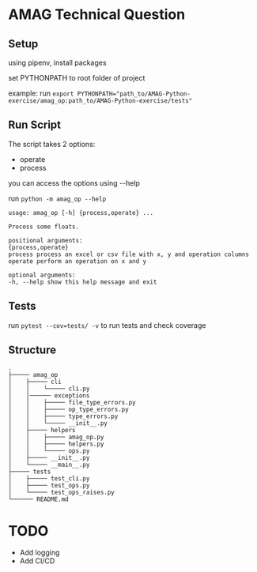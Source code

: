 # AMAG Technical Question

## Setup

using pipenv, install packages

set PYTHONPATH to root folder of project

example: run `export PYTHONPATH="path_to/AMAG-Python-exercise/amag_op:path_to/AMAG-Python-exercise/tests"`

## Run Script

The script takes 2 options:

- operate
- process

you can access the options using --help

run `python -m amag_op --help`

```
usage: amag_op [-h] {process,operate} ...

Process some floats.

positional arguments:
{process,operate}
process process an excel or csv file with x, y and operation columns
operate perform an operation on x and y

optional arguments:
-h, --help show this help message and exit
```

## Tests

run `pytest --cov=tests/ -v` to run tests and check coverage

## Structure

```
.
├───── amag_op
│    ├───── cli
│    │    └───── cli.py
│    │────── exceptions
│    │    ├───── file_type_errors.py
│    │    ├───── op_type_errors.py
│    │    ├───── type_errors.py
│    │    └───── __init__.py
│    ├───── helpers
│    │    ├───── amag_op.py
│    │    ├───── helpers.py
│    │    └───── ops.py
│    ├───── __init__.py
│    └───── __main__.py
├───── tests
│    ├───── test_cli.py
│    ├───── test_ops.py
│    └───── test_ops_raises.py
└────── README.md
```

# TODO

- Add logging
- Add CI/CD
